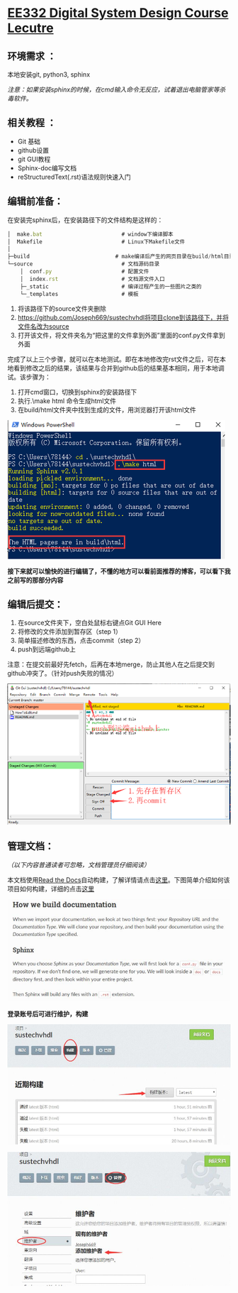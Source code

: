 #  [EE332 Digital System Design Course Lecutre ](sustechvhdl.readthedocs.io)

## 环境需求 ：

本地安装git, python3, sphinx 

*注意：如果安装sphinx的时候，在cmd输入命令无反应，试着退出电脑管家等杀毒软件。*

## 相关教程 ：

- Git 基础
- github设置
- git GUI教程      
- Sphinx-doc编写文档 
- reStructuredText(.rst)语法规则快速入门

## 编辑前准备：

在安装完sphinx后，在安装路径下的文件结构是这样的：

```javascript
│  make.bat                         # window下编译脚本
│  Makefile                         # Linux下Makefile文件
│
├─build         				  # make编译后产生的网页目录在build/html目录下
└─source                            # 文档源码目录
    │  conf.py                      # 配置文件
    │  index.rst                    # 文档源文件入口
    ├─_static                       # 编译过程产生的一些图片之类的
    └─_templates                    # 模板
```

1. 将该路径下的source文件夹删除
2. https://github.com/Joseph669/sustechvhdl将项目clone到该路径下，并将文件名改为source
3. 打开该文件，将文件夹名为“把这里的文件拿到外面”里面的conf.py文件拿到外面

完成了以上三个步骤，就可以在本地测试。即在本地修改完rst文件之后，可在本地看到修改之后的结果，该结果与合并到github后的结果基本相同，用于本地调试。该步骤为：

1. 打开cmd窗口，切换到sphinx的安装路径下
2. 执行.\make html 命令生成html文件
3. 在build/html文件夹中找到生成的文件，用浏览器打开该html文件

![](https://github.com/Joseph669/sustechvhdl/blob/master/figure/cmd.png)

**接下来就可以愉快的进行编辑了，不懂的地方可以看前面推荐的博客，可以看下我之前写的那部分内容**

## 编辑后提交：

1. 在source文件夹下，空白处鼠标右键点Git GUI Here
2. 将修改的文件添加到暂存区（step 1）
3. 简单描述修改的东西，点击commit（step 2）
4. push到远端github上

注意：在提交前最好先fetch，后再在本地merge，防止其他人在之后提交到github冲突了。（针对push失败的情况）

![](https://github.com/Joseph669/sustechvhdl/blob/master/figure/git_GUI.png)

## 管理文档：

*（以下内容普通读者可忽略，文档管理员仔细阅读）*

本文档使用[Read the Docs](https://readthedocs.org/)自动构建，了解详情请点击[这里](https://docs.readthedocs.io/en/stable/intro/getting-started-with-sphinx.html)。下图简单介绍如何该项目如何构建，详细的点击[这里](https://docs.readthedocs.io/en/stable/builds.html)

![](https://github.com/Joseph669/sustechvhdl/blob/master/figure/howtobuild.jpg)

**登录账号后可进行维护，构建**

![](https://github.com/Joseph669/sustechvhdl/blob/master/figure/build_proj.jpg)

![](https://github.com/Joseph669/sustechvhdl/blob/master/figure/maintain.jpg)

